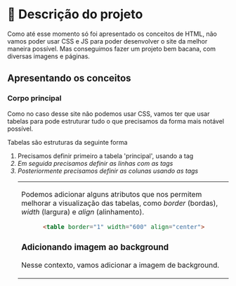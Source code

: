 # 🤞 Descrição do projeto
Como até esse momento só foi apresentado os conceitos de HTML, não vamos poder usar CSS e JS para poder desenvolver o site da melhor maneira possível. Mas conseguimos fazer um projeto bem bacana, com diversas imagens e páginas.

## Apresentando os conceitos

### Corpo principal

Como no caso desse site não podemos usar CSS, vamos ter que usar tabelas para pode estruturar tudo o que precisamos da forma mais notável possível. 

Tabelas são estruturas da seguinte forma

1. Precisamos definir primeiro a tabela 'principal', usando a tag *<table>*
2. Em seguida precisamos definir as linhas com as tags *<tr>* 
3. Posteriormente precisamos definir as colunas usando as tags *<td>* 

Podemos adicionar alguns atributos que nos permitem melhorar a visualização das tabelas, como *border* (bordas), *width* (largura) e *align* (alinhamento).

```html
      <table border="1" width="600" align="center">
```

### Adicionando imagem ao background

Nesse contexto, vamos adicionar a imagem de background.
